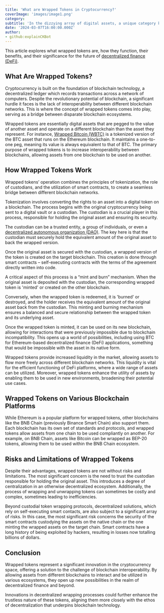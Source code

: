 ```yaml
---
title: 'What are Wrapped Tokens in Cryptocurrency?'
coverImage: 'images/image1.png'
category:
subtitle: 'In the dizzying array of digital assets, a unique category known as "wrapped tokens" offers a solution to some of the most pressing challenges in the crypto space.'
date: '2024-03-07T16:00:00.000Z'
author: 
- github:explainCKBot
---
```


This article explores what wrapped tokens are, how they function, their benefits, and their significance for the future of [decentralized finance (DeFi)](https://en.wikipedia.org/wiki/Decentralized_finance).


## What Are Wrapped Tokens?

Cryptocurrency is built on the foundation of blockchain technology, a decentralized ledger which records transactions across a network of computers. Despite the revolutionary potential of blockchain, a significant hurdle it faces is the lack of interoperability between different blockchain networks. This is where the concept of wrapped tokens comes into play, serving as a bridge between disparate blockchain ecosystems.

Wrapped tokens are essentially digital assets that are pegged to the value of another asset and operate on a different blockchain than the asset they represent. For instance, [Wrapped Bitcoin (WBTC)](https://coinmarketcap.com/academy/article/what-is-wrapped-bitcoin) is a tokenized version of the BTC asset that runs on the Ethereum blockchain. It maintains a one-to-one peg, meaning its value is always equivalent to that of BTC. The primary purpose of wrapped tokens is to increase interoperability between blockchains, allowing assets from one blockchain to be used on another.


## How Wrapped Tokens Work

Wrapped tokens’ operation combines the principles of tokenization, the role of custodians, and the utilization of smart contracts, to create a seamless bridge between different blockchain networks.

Tokenization involves converting the rights to an asset into a digital token on a blockchain. The process begins with the original cryptocurrency being sent to a digital vault or a custodian. The custodian is a crucial player in this process, responsible for holding the original asset and ensuring its security. 

The custodian can be a trusted entity, a group of individuals, or even a [decentralized autonomous organization (DAO)](https://en.wikipedia.org/wiki/Decentralized_autonomous_organization). The key here is that the custodian must securely hold the equivalent amount of the original asset to back the wrapped version.

Once the original asset is secured with the custodian, a wrapped version of the token is created on the target blockchain. This creation is done through smart contracts – self-executing contracts with the terms of the agreement directly written into code.

A critical aspect of this process is a “mint and burn” mechanism. When the original asset is deposited with the custodian, the corresponding wrapped token is 'minted' or created on the other blockchain. 

Conversely, when the wrapped token is redeemed, it is 'burned' or destroyed, and the holder receives the equivalent amount of the original asset back from the custodian. This minting and burning mechanism ensures a balanced and secure relationship between the wrapped token and its underlying asset.

Once the wrapped token is minted, it can be used on its new blockchain, allowing for interactions that were previously impossible due to blockchain incompatibility. This opens up a world of possibilities, including using BTC for Ethereum-based decentralized finance (DeFi) applications, something that would be impossible with the asset in its native form.

Wrapped tokens provide increased liquidity in the market, allowing assets to flow more freely across different blockchain networks. This liquidity is vital for the efficient functioning of DeFi platforms, where a wide range of assets can be utilized. Moreover, wrapped tokens enhance the utility of assets by enabling them to be used in new environments, broadening their potential use cases.


## Wrapped Tokens on Various Blockchain Platforms

While Ethereum is a popular platform for wrapped tokens, other blockchains like the BNB Chain (previously Binance Smart Chain) also support them. Each blockchain has its own set of standards and protocols, and wrapped tokens allow assets from one chain to be used compliantly on another. For example, on BNB Chain, assets like Bitcoin can be wrapped as BEP-20 tokens, allowing them to be used within the BNB Chain ecosystem.


## Risks and Limitations of Wrapped Tokens

Despite their advantages, wrapped tokens are not without risks and limitations. The most significant concern is the need to trust the custodian responsible for holding the original asset. This introduces a degree of centralization in an otherwise decentralized ecosystem. Additionally, the process of wrapping and unwrapping tokens can sometimes be costly and complex, sometimes leading to inefficiencies.

Beyond custodial token wrapping protocols, decentralized solutions, which rely on self-executing smart contacts, are also subject to a significant array of risks. In this case, the most significant risk concerns the security of the smart contracts custodying the assets on the native chain or the one minting the wrapped assets on the target chain. Smart contracts have a long history of being exploited by hackers, resulting in losses now totalling billions of dollars.


## Conclusion

Wrapped tokens represent a significant innovation in the cryptocurrency space, offering a solution to the challenge of blockchain interoperability. By allowing assets from different blockchains to interact and be utilized in various ecosystems, they open up new possibilities in the realm of decentralized finance and beyond. 

Innovations in decentralized wrapping processes could further enhance the trustless nature of these tokens, aligning them more closely with the ethos of decentralization that underpins blockchain technology.
